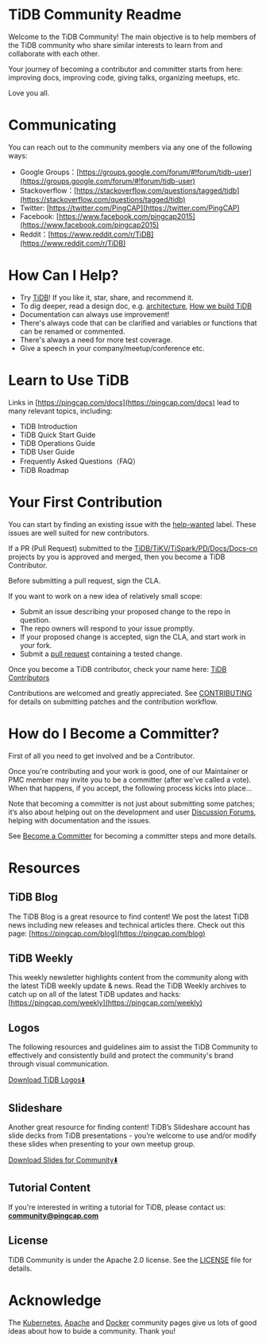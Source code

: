 # TiDB Community Readme

Welcome to the TiDB Community! The main objective is to help members of the TiDB community who share similar interests to learn from and collaborate with each other.

Your journey of becoming a contributor and committer starts from here: improving docs, improving code, giving talks, organizing meetups, etc.

Love you all.

# Communicating

You can reach out to the community members via any one of the following ways: 

- Google Groups：[https://groups.google.com/forum/#!forum/tidb-user](https://groups.google.com/forum/#!forum/tidb-user)
- Stackoverflow：[https://stackoverflow.com/questions/tagged/tidb](https://stackoverflow.com/questions/tagged/tidb)
- Twitter: [https://twitter.com/PingCAP](https://twitter.com/PingCAP)
- Facebook: [https://www.facebook.com/pingcap2015](https://www.facebook.com/pingcap2015)
- Reddit：[https://www.reddit.com/r/TiDB](https://www.reddit.com/r/TiDB)

# How Can I Help?

- Try [TiDB](https://www.reddit.com/r/TiDB)! If you like it, star, share, and recommend it. 
- To dig deeper, read a design doc, e.g. [architecture](https://www.pingcap.com/blog/2017-05-23-perconalive17), [How we build TiDB](https://www.pingcap.com/blog/2016-10-17-how-we-build-tidb)
- Documentation can always use improvement!
- There's always code that can be clarified and variables or functions that can be renamed or commented.
- There's always a need for more test coverage.
- Give a speech in your company/meetup/conference etc. 

# Learn to Use TiDB

Links in [https://pingcap.com/docs](https://pingcap.com/docs) lead to many relevant topics, including:

- TiDB Introduction
- TiDB Quick Start Guide
- TiDB Operations Guide
- TiDB User Guide
- Frequently Asked Questions（FAQ）
- TiDB Roadmap

# Your First Contribution

You can start by finding an existing issue with the [help-wanted](https://github.com/pingcap/tidb/issues?q=is%3Aissue+is%3Aopen+label%3A%22help+wanted%22) label. These issues are well suited for new contributors. 

If a PR (Pull Request) submitted to the [TiDB/TiKV/TiSpark/PD/Docs/Docs-cn](https://github.com/pingcap) projects by you is approved and merged, then you become a TiDB Contributor. 

Before submitting a pull request, sign the CLA.

If you want to work on a new idea of relatively small scope:

- Submit an issue describing your proposed change to the repo in question.
- The repo owners will respond to your issue promptly.
- If your proposed change is accepted, sign the CLA, and start work in your fork.
- Submit a [pull request](https://github.com/pingcap/community/blob/master/CONTRIBUTING.md#pre-submit-pull-requestissue-flight-checks) containing a tested change. 

Once you become a TiDB contributor, check your name here: [TiDB Contributors](https://github.com/pingcap/community/blob/master/contributors.md)

Contributions are welcomed and greatly appreciated. See [CONTRIBUTING](https://github.com/pingcap/community/blob/master/CONTRIBUTING.md) for details on submitting patches and the contribution workflow.

# How do I Become a Committer?

First of all you need to get involved and be a Contributor.

Once you're contributing and your work is good, one of our Maintainer or PMC member may invite you to be a committer (after we've called a vote). When that happens, if you accept, the following process kicks into place...

Note that becoming a committer is not just about submitting some patches; it‘s also about helping out on the development and user [Discussion Forums](https://groups.google.com/forum/#!forum/tidb-user), helping with documentation and the issues.

See [Become a Committer](https://github.com/pingcap/community/blob/master/become-a-committer.md) for becoming a committer steps and more details.

# Resources

## TiDB Blog

The TiDB Blog is a great resource to find content! We post the latest TiDB news including new releases and technical articles there. Check out this page: [https://pingcap.com/blog](https://pingcap.com/blog)

## TiDB Weekly

This weekly newsletter highlights content from the community along with the latest TiDB weekly update & news.
Read the TiDB Weekly archives to catch up on all of the latest TiDB updates and hacks: [https://pingcap.com/weekly](https://pingcap.com/weekly)

## Logos

The following resources and guidelines aim to assist the TiDB Community to effectively and consistently build and protect the community's brand through visual communication.

[Download TiDB Logos⬇️](https://github.com/pingcap/community/blob/master/logos)

## Slideshare

Another great resource for finding content! TiDB’s Slideshare account has slide decks from TiDB presentations - you’re welcome to use and/or modify these slides when presenting to your own meetup group.

[Download Slides for Community⬇️](https://github.com/pingcap/community/blob/master/slideshare)

## Tutorial Content

If you're interested in writing a tutorial for TiDB, please contact us: **community@pingcap.com**

## License

TiDB Community is under the Apache 2.0 license. See the [LICENSE](https://github.com/pingcap/community/blob/master/LICENSE) file for details.

# Acknowledge

The [Kubernetes](https://github.com/kubernetes/community), [Apache](http://activemq.apache.org/becoming-a-committer.html) and [Docker](https://github.com/docker/community) community pages give us lots of good ideas about how to buide a community. Thank you!

